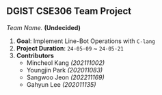## DGIST CSE306 Team Project

*Team Name.* **(Undecided)**

1. **Goal**: Implement Line-Bot Operations with `C-lang`
2. **Project Duration**: `24-05-09` ~ `24-05-21`
3. **Contributors**
   - Mincheol Kang *(202111002)*
   - Youngjin Park *(202011083)*
   - Sangwoo Jeon *(202211169)*
   - Gahyun Lee *(202011135)*
